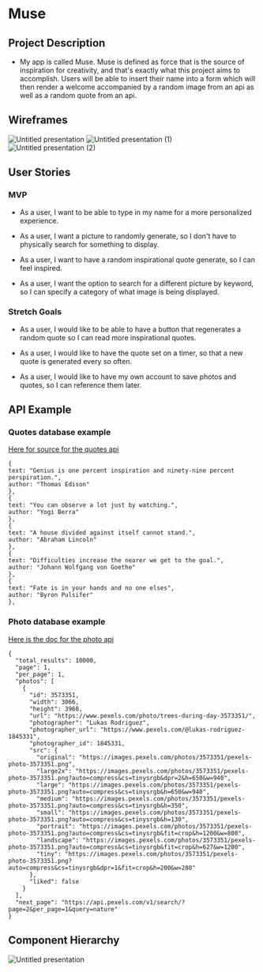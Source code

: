 # Muse

## Project Description

- My app is called Muse. Muse is defined as force that is the source of inspiration for creativity, and that's exactly what this project aims to accomplish. Users will be able to insert their name into a form which will then render a welcome accompanied by a random image from an api as well as a random quote from an api.

## Wireframes

![Untitled presentation](https://user-images.githubusercontent.com/65240952/88694136-bca0a200-d0c5-11ea-972e-c100b57cd2a8.jpg)
![Untitled presentation (1)](https://user-images.githubusercontent.com/65240952/88694185-ccb88180-d0c5-11ea-9a78-0f18dd174f51.jpg)
![Untitled presentation (2)](https://user-images.githubusercontent.com/65240952/88694215-d5a95300-d0c5-11ea-9c44-e7546f06ce58.jpg)

## User Stories

### MVP

- As a user, I want to be able to type in my name for a more personalized experience.

- As a user, I want a picture to randomly generate, so I don't have to physically search for something to display.

- As a user, I want to have a random inspirational quote generate, so I can feel inspired.

- As a user, I want the option to search for a different picture by keyword, so I can specify a category of what image is being displayed.

### Stretch Goals

- As a user, I would like to be able to have a button that regenerates a random quote so I can read more inspirational quotes.

- As a user, I would like to have the quote set on a timer, so that a new quote is generated every so often.

- As a user, I would like to have my own account to save photos and quotes, so I can reference them later.

## API Example

### Quotes database example

[Here for source for the quotes api](https://forum.freecodecamp.org/t/free-api-inspirational-quotes-json-with-code-examples/311373?{:target="_blank"})

```
{
text: "Genius is one percent inspiration and ninety-nine percent perspiration.",
author: "Thomas Edison"
},
{
text: "You can observe a lot just by watching.",
author: "Yogi Berra"
},
{
text: "A house divided against itself cannot stand.",
author: "Abraham Lincoln"
},
{
text: "Difficulties increase the nearer we get to the goal.",
author: "Johann Wolfgang von Goethe"
},
{
text: "Fate is in your hands and no one elses",
author: "Byron Pulsifer"
},
```

### Photo database example

[Here is the doc for the photo api](https://www.pexels.com/api/documentation/#photos-search?{:target="_blank"})

```
{
  "total_results": 10000,
  "page": 1,
  "per_page": 1,
  "photos": [
    {
      "id": 3573351,
      "width": 3066,
      "height": 3968,
      "url": "https://www.pexels.com/photo/trees-during-day-3573351/",
      "photographer": "Lukas Rodriguez",
      "photographer_url": "https://www.pexels.com/@lukas-rodriguez-1845331",
      "photographer_id": 1845331,
      "src": {
        "original": "https://images.pexels.com/photos/3573351/pexels-photo-3573351.png",
        "large2x": "https://images.pexels.com/photos/3573351/pexels-photo-3573351.png?auto=compress&cs=tinysrgb&dpr=2&h=650&w=940",
        "large": "https://images.pexels.com/photos/3573351/pexels-photo-3573351.png?auto=compress&cs=tinysrgb&h=650&w=940",
        "medium": "https://images.pexels.com/photos/3573351/pexels-photo-3573351.png?auto=compress&cs=tinysrgb&h=350",
        "small": "https://images.pexels.com/photos/3573351/pexels-photo-3573351.png?auto=compress&cs=tinysrgb&h=130",
        "portrait": "https://images.pexels.com/photos/3573351/pexels-photo-3573351.png?auto=compress&cs=tinysrgb&fit=crop&h=1200&w=800",
        "landscape": "https://images.pexels.com/photos/3573351/pexels-photo-3573351.png?auto=compress&cs=tinysrgb&fit=crop&h=627&w=1200",
        "tiny": "https://images.pexels.com/photos/3573351/pexels-photo-3573351.png?auto=compress&cs=tinysrgb&dpr=1&fit=crop&h=200&w=280"
      },
      "liked": false
    }
  ],
  "next_page": "https://api.pexels.com/v1/search/?page=2&per_page=1&query=nature"
}

```

## Component Hierarchy

![Untitled presentation](https://user-images.githubusercontent.com/65240952/88708927-05625600-d0da-11ea-88c6-a45dc2635382.jpg)
